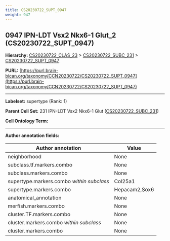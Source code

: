 ```yaml
---
title: CS20230722_SUPT_0947
weight: 947
---
```

## 0947 IPN-LDT Vsx2 Nkx6-1 Glut_2 (CS20230722_SUPT_0947)
<b>Hierarchy: </b>
[CS20230722_CLAS_23](../CS20230722_CLAS_23) >
[CS20230722_SUBC_231](../CS20230722_SUBC_231) >
[CS20230722_SUPT_0947](../CS20230722_SUPT_0947)

**PURL:** [https://purl.brain-bican.org/taxonomy/CCN20230722/CS20230722_SUPT_0947](https://purl.brain-bican.org/taxonomy/CCN20230722/CS20230722_SUPT_0947)

---


**Labelset:** supertype (Rank: 1)

**Parent Cell Set:** 231 IPN-LDT Vsx2 Nkx6-1 Glut ([CS20230722_SUBC_231](../CS20230722_SUBC_231))



**Cell Ontology Term:** 

[MARKER GENES.]: #


---

[TRANSFERRED ANNOTATIONS.]: #


[AUTHOR ANNOTATION FIELDS.]: #


**Author annotation fields:**

| Author annotation | Value |
|-------------------|-------|
|neighborhood|None|
|subclass.tf.markers.combo|None|
|subclass.markers.combo|None|
|supertype.markers.combo _within subclass_|Col25a1|
|supertype.markers.combo|Hepacam2,Sox6|
|anatomical_annotation|None|
|merfish.markers.combo|None|
|cluster.TF.markers.combo|None|
|cluster.markers.combo _within subclass_|None|
|cluster.markers.combo|None|
